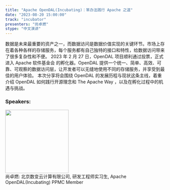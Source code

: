 ```yaml
---
title: "Apache OpenDAL(Incubating)：笨办法践行 Apache 之道"
date: "2023-08-20 15:00:00" 
track: "incubator"
presenters: "尚卓燃"
stype: "中文演讲"
---
```

数据是未来最重要的资产之一，而数据访问是数据价值实现的关键环节。市场上存在着各种各样的存储服务，每个服务都有自己独特的接口和特性，给数据访问带来了很多复杂性和不便。  2023 年 2 月 27 日，OpenDAL 项目顺利通过投票，正式进入 Apache 软件基金会 的孵化器。OpenDAL 提供一个统一、简单、高效、可靠、可观察的数据访问层，让开发者可以无缝地使用不同的存储服务，并享受到最佳的用户体验。  本次分享将会围绕 OpenDAL 的发展历程与现状这条主线，着重介绍 OpenDAL 如何践行开源理念和 The Apache Way ，以及在孵化过程中的机遇与挑战。
 ### Speakers: 
 <img src="https://img.bagevent.com/resource/20230608/2317380210.png" width="200" /><br>尚卓燃: 北京数变云计算有限公司, 研发工程师实习生, Apache OpenDAL(Incubating) PPMC Member
 <br><br>